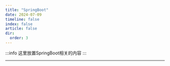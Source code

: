 ```yaml
---
title: "SpringBoot"
date: 2024-07-09
timeline: false
index: false
article: false
dir:
  order: 3
---
```


:::info
这里放置SpringBoot相关的内容
:::

--- 
<Catalog />
